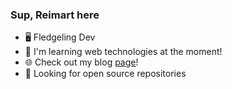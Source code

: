 ### Sup, Reimart here

- 🖥️ Fledgeling Dev
- 🌱 I'm learning web technologies at the moment!
- 🌐 Check out my blog [page](https://reimartsarmiento.com/)!
- 👯 Looking for open source repositories
